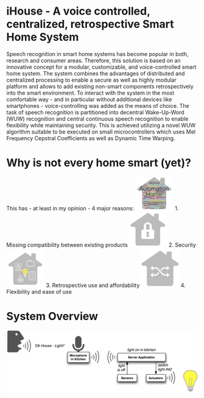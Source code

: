 # iHouse - A voice controlled, centralized, retrospective Smart Home System

Speech recognition in smart home systems has become popular in both, research and consumer areas. Therefore, this solution is based on an innovative concept for a modular, customizable, and voice-controlled smart home system. The system combines the advantages of distributed and centralized processing to enable a secure as well as highly modular platform and allows to add existing non-smart components retrospectively into the smart environment. To interact with the system in the most comfortable way - and in particular without additional devices like smartphones - voice-controlling was added as the means of choice. The task of speech recognition is partitioned into decentral Wake-Up-Word (WUW) recognition and central continuous speech recognition to enable flexibility while maintaining security. This is achieved utilizing a novel WUW algorithm suitable to be executed on small microcontrollers which uses Mel Frequency Cepstral Coefficients as well as Dynamic Time Warping.



# Why is not every home smart (yet)?
This has - at least in my opinion - 4 major reasons:
<img src="https://github.com/voelkerb/iHouse/blob/master/docu/Compatibility.jpg" width="100"> 1. Missing compatibility between existing products 
<img src="https://github.com/voelkerb/iHouse/blob/master/docu/Security.jpg" width="100"> 2. Security 
<img src="https://github.com/voelkerb/iHouse/blob/master/docu/Retrospectivity.jpg" width="100"> 3. Retrospective use and affordability 
<img src="https://github.com/voelkerb/iHouse/blob/master/docu/Flexibility.jpg" width="100"> 4. Flexibility and ease of use 


# System Overview
![alt text](https://github.com/voelkerb/iHouse/blob/master/docu/iHouseOverview.jpg)
